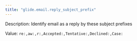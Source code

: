 ```yaml
---
title: "glide.email.reply_subject_prefix"
---
```


Description: Identify email as a reply by these subject prefixes

Value: `re:,aw:,r:,Accepted:,Tentative:,Declined:,Case:`